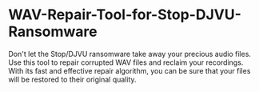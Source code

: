 # WAV-Repair-Tool-for-Stop-DJVU-Ransomware
Don't let the Stop/DJVU ransomware take away your precious audio files. Use this tool to repair corrupted WAV files and reclaim your recordings. With its fast and effective repair algorithm, you can be sure that your files will be restored to their original quality.
